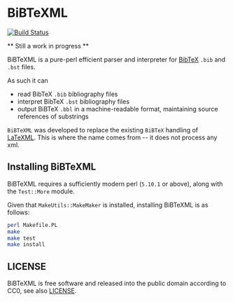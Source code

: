 # BiBTeXML

[![Build Status](https://travis-ci.org/tkw1536/BibTeXML.svg?branch=master)](https://travis-ci.org/tkw1536/BibTeXML)

** Still a work in progress **

BiBTeXML is a pure-perl efficient parser and interpreter for [BibTeX](http://www.bibtex.org) `.bib` and `.bst` files. 

As such it can
* read BibTeX `.bib` bibliography files
* interpret BibTeX `.bst` bibliography files
* output BiBTeX `.bbl` in a machine-readable format, maintaining source references of substrings


`BiBTeXML` was developed to replace the existing `BiBTeX` handling of [LaTeXML](https://dlmf.nist.gov/LaTeXML/). 
This is where the name comes from -- it does not process any xml.

## Installing BiBTeXML

BiBTeXML requires a sufficiently modern perl (`5.10.1` or above), along with the `Test::More` module. 

Given that `MakeUtils::MakeMaker` is installed, installing BiBTeXML is as follows:

```bash
perl Makefile.PL
make
make test
make install
```

## LICENSE

BiBTeXML is free software and released into the public domain according to CC0, see also [LICENSE](LICENSE). 